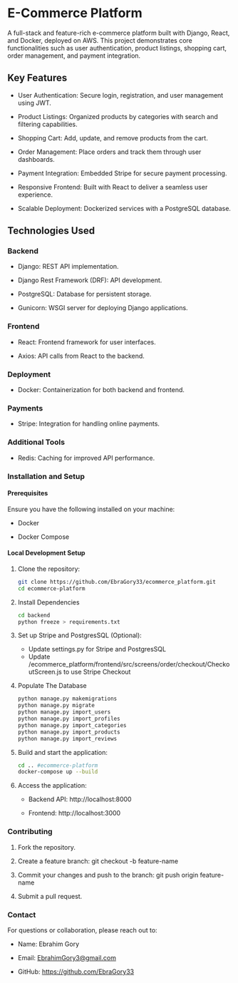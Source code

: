# E-Commerce Platform

A full-stack and feature-rich e-commerce platform built with Django, React, and Docker, deployed on AWS. This project demonstrates core functionalities such as user authentication, product listings, shopping cart, order management, and payment integration.

## Key Features

- User Authentication: Secure login, registration, and user management using JWT.

- Product Listings: Organized products by categories with search and filtering capabilities.

- Shopping Cart: Add, update, and remove products from the cart.

- Order Management: Place orders and track them through user dashboards.
  
- Payment Integration: Embedded Stripe for secure payment processing.

- Responsive Frontend: Built with React to deliver a seamless user experience.

- Scalable Deployment: Dockerized services with a PostgreSQL database.

## Technologies Used

### Backend

- Django: REST API implementation.

- Django Rest Framework (DRF): API development.

- PostgreSQL: Database for persistent storage.

- Gunicorn: WSGI server for deploying Django applications.

### Frontend

- React: Frontend framework for user interfaces.

- Axios: API calls from React to the backend.

### Deployment

- Docker: Containerization for both backend and frontend.

### Payments

- Stripe: Integration for handling online payments.

### Additional Tools

- Redis: Caching for improved API performance.

### Installation and Setup

#### Prerequisites

Ensure you have the following installed on your machine:

- Docker

- Docker Compose

#### Local Development Setup

1. Clone the repository:
    ```bash
    git clone https://github.com/EbraGory33/ecommerce_platform.git
    cd ecommerce-platform
    ```

2. Install Dependencies
    ```bash
    cd backend
    python freeze > requirements.txt
    ```

3. Set up Stripe and PostgresSQL (Optional):

   - Update settings.py for Stripe and PostgresSQL
   - Update /ecommerce_platform/frontend/src/screens/order/checkout/CheckoutScreen.js to use Stripe Checkout

4. Populate The Database
   ```bash
   python manage.py makemigrations
   python manage.py migrate
   python manage.py import_users
   python manage.py import_profiles
   python manage.py import_categories
   python manage.py import_products
   python manage.py import_reviews
   ```

5. Build and start the application:
    ```bash
    cd .. #ecommerce-platform 
    docker-compose up --build
    ```

6. Access the application:

    - Backend API: http://localhost:8000

    - Frontend: http://localhost:3000

### Contributing

1. Fork the repository.

2. Create a feature branch:
 git checkout -b feature-name

3. Commit your changes and push to the branch:
    git push origin feature-name

4. Submit a pull request.

### Contact

For questions or collaboration, please reach out to:

- Name: Ebrahim Gory

- Email: EbrahimGory3@gmail.com

- GitHub: https://github.com/EbraGory33

